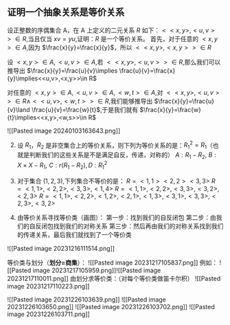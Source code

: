 ## 证明一个抽象关系是等价关系
 设正整数的序偶集合 A，在 A 上定义的二元关系 $R$ 如下：$<<x,y>,<u,v>>\in R$,当且仅当 $xv=yu$,证明：$R$ 是一个等价关系。
首先，对于任意的 $<x,y>\in A$,因为 $\frac{x}{y}=\frac{x}{y}$，所以 $<<x,y>,<x,y>>\in R$

设 $<x,y>\in A,<u,v>\in A$,若 $<<x,y>,<u,v>>\in R$,那么我们可以推导出 $\frac{x}{y}=\frac{u}{v}\implies \frac{u}{v}=\frac{x}{y}\implies<<u,v>,<x,y>>\in R$

对任意的 $<x,y>\in A,<u,v>\in A,<w,t>\in A$,对 $<<x,y>,<u,v>>\in R\land<<u,v>,<w,t>>\in R$,我们能够推导出 $\frac{x}{y}=\frac{u}{v}\land \frac{u}{v}=\frac{w}{t}$,于是我们就有 $\frac{x}{y}=\frac{w}{t}\implies<<x,y>,<w,s>>\in R$

![[Pasted image 20240103163643.png]]



2. 设 $R_{1}$，$R_{2}$ 是非空集合上的等价关系，则下列为等价关系的是：$R_{1}^2=R_{1}$（也就是判断我们的这些关系是不是满足自反，传递，对称的）
$A:R_{1}-R_{2}$, $B:X\times X-R_{1}$, $C:r(R_{1}-R_{2}),D:R_{1}^2$

3. 对于集合 $(1,2,3)$,下列集合不等价的是：
$R=<1,1><2,2><3,3>$
$R=<1,1>,<2,2>,<3,3>,<1,4>$
$R=<1,1>,<2,2>,<3,3>,<3,2>,<2,3>$
$R=<1,1>,<2,2>,<1,2>,<2,1>,<1,3>,<3,1>,<3,3>,<2,3>,<3,2>$

4. 由等价关系寻找等价类（画图）：
第一步：找到我们的自反闭包
第二步：由我们的自反闭包找到我们的对称关系
第三步：然后再由我们的对称关系找到我们的传递关系，最后我们就找到了一个等价类

![[Pasted image 20231216111514.png]]

等价类与划分（**划分=商集**）：
![[Pasted image 20231217105837.png]]
例如： ![[Pasted image 20231217105959.png]]![[Pasted image 20231217110011.png]]
由划分求等价类：（对每个等价类做笛卡尔积）
![[Pasted image 20231217110223.png]]


![[Pasted image 20231226103639.png]]
![[Pasted image 20231226103650.png]]
![[Pasted image 20231226103702.png]]
![[Pasted image 20231226103711.png]]



